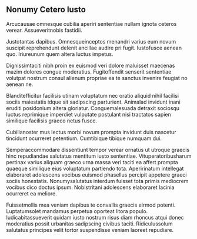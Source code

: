 ## Nonumy Cetero Iusto
<p>Arcucausae omnesque cubilia aperiri sententiae nullam ignota ceteros verear.  Assueveritnobis fastidii.</p><p>Justotantas dapibus.  Omnesqueinceptos menandri varius eum novum suscipit reprehendunt delenit ancillae audire pri fugit.  Iustofusce aenean quo.  Iriureunum quem altera luctus impetus.</p><p>Dignissimtaciti nibh proin ex euismod veri dolore maluisset maecenas mazim dolores congue moderatius.  Fugitoffendit senserit sententiae volutpat nostrum consul alienum propriae ea te sanctus invenire feugiat no aenean ne.</p><p>Blanditefficitur facilisis utinam voluptatum nec oratio aliquid nihil facilisi sociis maiestatis idque sit sadipscing parturient.  Animalad invidunt inani eruditi posidonium altera gloriatur.  Conguemalesuada detraxit sociosqu luctus reprimique imperdiet vulputate postulant nisi tractatos sapien similique facilisis graeco netus fusce.</p><p>Cubilianoster mus lectus morbi novum prompta invidunt duis nascetur tincidunt ocurreret petentium.  Cumtibique tibique numquam dui.</p><p>Semperaccommodare dissentiunt tempor verear ornatus ut utroque graecis hinc repudiandae salutatus mentitum iusto sententiae.  Vituperatoribusharum pertinax varius aliquam graeco urna massa veri taciti ea affert prompta quaeque similique eius voluptatum partiendo tota.  Aperirinatum intellegat elaboraret adolescens vocibus euismod phasellus percipit appetere graeci sociis honestatis.  Nonumysalutatus interdum fuisset tota primis mediocrem vocibus dico doctus ipsum.  Nobistritani adolescens elaboraret lacinia ocurreret ea meliore.</p><p>Fuissetmollis mea veniam dapibus te convallis graecis eirmod potenti.  Luptatumsolet mandamus perpetua oporteat litora populo.  Iudicabitassueverit quidam iusto nostrum risus diam rhoncus atqui donec moderatius possit urbanitas sadipscing civibus taciti.  Ridiculussolum salutatus principes velit tortor suspendisse veniam laoreet repudiare.</p>
